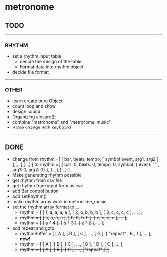 # metronome

## TODO
---
### RHYTHM
* set a rhythm input table
    * decide the design of the table
    * Format data into rhythm object
* decide file format
---
### OTHER
* learn create pure Object
* count loop and show
* design sound
* Organizing closure();
* combine "metronome" and "metronome_music"
* Value change with keyboard
---
## DONE
* change from rhythm =[ [ bar, beats, tempo, [ symbol event, arg1, arg2 ] ],[...],[...] ]
to rhythm =[ { bar: 0, beats: 0, tempo: 0, symbol: { event: "" , arg1: 0, arg2: 0} }, {...},{...} ]
* Make generating rhythm possible
* get rhythm from csv file
* get rhythm from input form as csv
* add Bar control button
* add setRhythm()
* make rhythm array work in metronome_music
* set the rhythm array format to ...
    * rhythm = [ [ 1, a, a, a, a ], [ 2, b, b, b, b ], [ 3, c, c, c, c ], ... ];
    * ~~rhythm = [ [ a, a, a, a ], [ b, b, b, b ], [ c, c, c, c ], ... ];~~
    * ~~rhythm = [ [ a * 4 ], [ b * 3 ], [ c * 2 ], ... ];~~
* add repeat and goto
    * rhythmBuffer = [ [ A ], [ B ], [ C ], ..., [ G ], [ "repeat" , B , 1 ], ... ]; **new!**
    * rhythm = [ [ A ], [ B ], [ C ], ..., [ G ], [ B ], [ C ], ... ];
    * ~~rhythm = [ [ A ], [ B ], [ C ], ..., [ "repeat" ] ];~~
